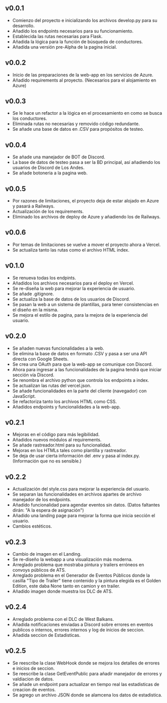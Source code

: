 ## v0.0.1
- Comienzo del proyecto e inicializando los archivos develop.py para su desarrollo.
- Añadido los endpoints necesarios para su funcionamiento.
- Establecida las rutas necesarias para Flask.
- Añadida la lógica para la función de búsqueda de conductores.
- Añadida una versión pre-Alpha de la pagina inicial. 

## v0.0.2
- Inicio de las preparaciones de la web-app en los servicios de Azure. 
- Añadido requirements al proyecto. (Necesarios para el alojamiento en Azure)

## v0.0.3
- Se le hace un refactor a la lógica en el procesamiento en como se busca los conductores.
- Eliminada rutas no necesarias y removido código redundante. 
- Se añade una base de datos en .CSV para propósitos de testeo. 

## v0.0.4
- Se añade una manejador de BOT de Discord.
- La base de datos de testeo pasa a ser la BD principal, así añadiendo los usuarios de Discord de Los Andes.
- Se añade botoneria a la pagina web.

## v0.0.5
- Por razones de limitaciones, el proyecto deja de estar alojado en Azure y pasará a Railways.
- Actualización de los requirements. 
- Eliminado los archivos de deploy de Azure y añadiendo los de Railways.

## v0.0.6
- Por temas de limitaciones se vuelve a mover el proyecto ahora a Vercel.
- Se actualiza tanto las rutas como el archivo HTML index. 

## v0.1.0
- Se renueva todas los endpints.
- Añadidos los archivos necesarios para el deploy en Vercel.
- Se re-diseña la web para mejorar la experiencia de usuario.
- Se añade .gitignore. 
- Se actualiza la base de datos de los usuarios de Discord.
- Se pasan la web a un sistema de plantillas, para tener consistencias en el diseño en la misma.
- Se mejora el estilo de pagina, para la mejora de la experiencia del usuario. 

## v0.2.0
- Se añaden nuevas funcionalidades a la web.
- Se elimina la base de datos en formato .CSV y pasa a ser una API directa con Google Sheets.
- Se crea una OAuth para que la web-app se comunique con Discord.
- Ahora para ingresar a las funcionalidades de la pagina tendrá que iniciar sección vía Discord.
- Se renombra el archivo python que controla los endpoints a index. 
- Se actualizan las rutas del vercel.json. 
- Se añade funcionalidades en la parte del cliente (navegador) con JavaScript.
- Se refactoriza tanto los archivos HTML como CSS.
- Añadidos endpoints y funcionalidades a la web-app.

## v0.2.1
- Mejoras en el código para más legibilidad.
- Añadidos nuevos módulos al requirements.
- Se añade rastreador.html para su funcionalidad.
- Mejoras en los HTMLs tales como plantilla y rastreador.
- Se deja de usar cierta información del .env y pasa al index.py. (Información que no es sensible.)

## v0.2.2
- Actualización del style.css para mejorar la experiencia del usuario. 
- Se separan las funcionalidades en archivos apartes de archivo manejador de los endpoints.
- Añadido funcionalidad para agendar eventos sin datos. (Datos faltantes dirán: "A la espera de asignación")
- Añadido una landing page para mejorar la forma que inicia sección el usuario. 
- Cambios estéticos.

## v0.2.3
- Cambio de imagen en el Landing.
- Se re-diseño la webapp a una visualización más moderna. 
- Arreglado problema que mostraba pintura y trailers erróneos en convoys públicos de ATS.
- Arreglado problema en el Generador de Eventos Públicos donde la casilla "Tipo de Trailer" tiene contenido y la pintura elegida es el Golden Edition, este daba None tanto en camion y en trailer. 
- Añadido imagen donde muestra los DLC de ATS.

## v0.2.4
- Arreglado problema con el DLC de West Balkans.
- Añadida notificaciones enviadas a Discord sobre errores en eventos publicos o internos, errores internos y log de inicios de seccion.
- Añadida seccion de Estadisticas.

## v0.2.5
- Se reescribe la clase WebHook donde se mejora los detalles de errores e inicios de seccion.
- Se reescribe la clase GetEventPublic para añadir manejador de errores y valdiacion de datos.
- Se añade un endpoint para actualizar en tiempo real las estadisticas de creacion de eventos.
- Se agrego un archivo JSON donde se alamcena los datos de estadistica.

